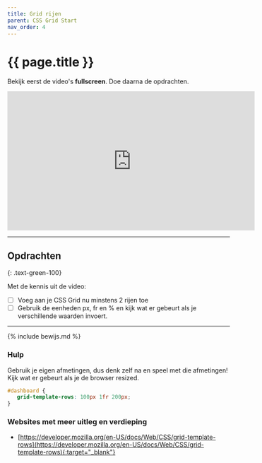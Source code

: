 ```yaml
---
title: Grid rijen
parent: CSS Grid Start
nav_order: 4
---
```


# {{ page.title }}

Bekijk eerst de video's **fullscreen**. Doe daarna de opdrachten.

<iframe width="560" height="315" src="https://www.youtube.com/embed/jCHj2yOGomM" frameborder="0" allow="accelerometer; autoplay; clipboard-write; encrypted-media; gyroscope; picture-in-picture" allowfullscreen></iframe>

---


## Opdrachten 
{: .text-green-100}

Met de kennis uit de video: 
- [ ] Voeg aan je CSS Grid nu minstens 2 rijen toe
- [ ] Gebruik de eenheden <span class="text-blue-200">px, fr en %</span> en kijk wat er gebeurt als je verschillende waarden invoert.
 
---

{% include bewijs.md %}

### Hulp
Gebruik je eigen afmetingen, dus denk zelf na en speel met die afmetingen! Kijk wat er gebeurt als je de browser resized.

```css
#dashboard {
   grid-template-rows: 100px 1fr 200px;
}
```

### Websites met meer uitleg en verdieping
- [https://developer.mozilla.org/en-US/docs/Web/CSS/grid-template-rows](https://developer.mozilla.org/en-US/docs/Web/CSS/grid-template-rows){:target="_blank"}


